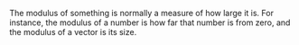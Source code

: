 The modulus of something is normally a measure of how large it is. For
instance, the modulus of a number is how far that number is from zero,
and the modulus of a vector is its size.
